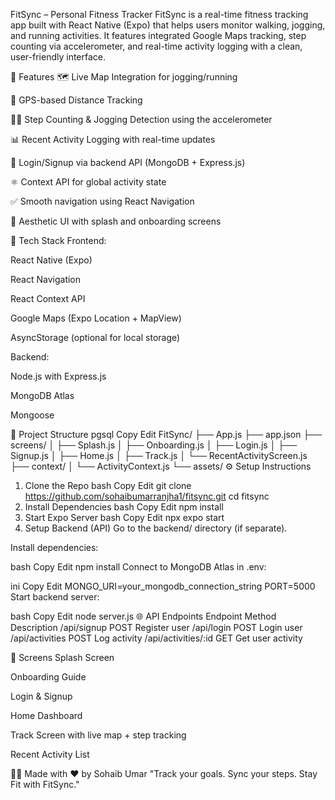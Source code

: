 FitSync – Personal Fitness Tracker
FitSync is a real-time fitness tracking app built with React Native (Expo) that helps users monitor walking, jogging, and running activities. It features integrated Google Maps tracking, step counting via accelerometer, and real-time activity logging with a clean, user-friendly interface.

📱 Features
🗺️ Live Map Integration for jogging/running

🧭 GPS-based Distance Tracking

🏃‍♂️ Step Counting & Jogging Detection using the accelerometer

📊 Recent Activity Logging with real-time updates

🔐 Login/Signup via backend API (MongoDB + Express.js)

⚛️ Context API for global activity state

✅ Smooth navigation using React Navigation

💅 Aesthetic UI with splash and onboarding screens

🧱 Tech Stack
Frontend:

React Native (Expo)

React Navigation

React Context API

Google Maps (Expo Location + MapView)

AsyncStorage (optional for local storage)

Backend:

Node.js with Express.js

MongoDB Atlas

Mongoose

📂 Project Structure
pgsql
Copy
Edit
FitSync/
├── App.js
├── app.json
├── screens/
│   ├── Splash.js
│   ├── Onboarding.js
│   ├── Login.js
│   ├── Signup.js
│   ├── Home.js
│   ├── Track.js
│   └── RecentActivityScreen.js
├── context/
│   └── ActivityContext.js
└── assets/
⚙️ Setup Instructions
1. Clone the Repo
bash
Copy
Edit
git clone https://github.com/sohaibumarranjha1/fitsync.git
cd fitsync
2. Install Dependencies
bash
Copy
Edit
npm install
3. Start Expo Server
bash
Copy
Edit
npx expo start
4. Setup Backend (API)
Go to the backend/ directory (if separate).

Install dependencies:

bash
Copy
Edit
npm install
Connect to MongoDB Atlas in .env:

ini
Copy
Edit
MONGO_URI=your_mongodb_connection_string
PORT=5000
Start backend server:

bash
Copy
Edit
node server.js
🌐 API Endpoints
Endpoint	Method	Description
/api/signup	POST	Register user
/api/login	POST	Login user
/api/activities	POST	Log activity
/api/activities/:id	GET	Get user activity

📸 Screens
Splash Screen

Onboarding Guide

Login & Signup

Home Dashboard

Track Screen with live map + step tracking

Recent Activity List

👨‍💻 Made with ❤️ by Sohaib Umar
"Track your goals. Sync your steps. Stay Fit with FitSync."
